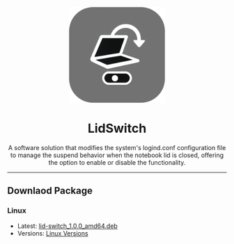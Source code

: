 <div align="center">
  <img height="220" width="220" src="https://github.com/Pkpkawe/LidSwitch/blob/main/README/img/lid-switch.png" />
  <h1>LidSwitch</h1>
  <p>A software solution that modifies the system's logind.conf configuration file to manage the suspend behavior when the notebook lid is closed, offering the option to enable or disable the functionality.</p>
</div>

<hr>

## Downlaod Package
### Linux
- Latest: [lid-switch_1.0.0_amd64.deb](https://github.com/Pkpkawe/LidSwitch/raw/refs/heads/main/releases/linux/lid-switch_1.0.0_amd64.deb)
- Versions: [Linux Versions](releases/linux/)

